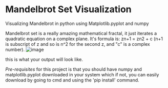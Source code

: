 # Mandelbrot Set Visualization
Visualizing Mandelbrot in python using Matplotlib.pyplot and numpy


Mandelbrot set is a really amazing mathematical fractal, it just iterates a quadratic equation on a complex plane. It's
formula is: zn+1 = zn2 + c (n+1 is subscript of z and so is n^2 for the second z, and "c" is a complex number).
![image](https://github.com/user-attachments/assets/1019d597-b9b8-4291-b653-1e482a01b36f)

this is what your output will look like.

*Pre-requisites* for this project is that you should have numpy and matplotlib.pyplot downloaded in your system which if not, you can easily download by going to cmd and using the 'pip install' command.
